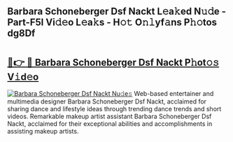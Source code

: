 ## Barbara Schoneberger Dsf Nackt L𝚎a𝚔ed N𝚞𝚍e - Part-F5l Vi𝚍𝚎o L𝚎a𝚔s - H𝚘𝚝 O𝚗𝚕yf𝚊ns P𝚑𝚘tos dg8Df

# <h2><a href="http://kff7wzg.oniu.top/?m=Barbara+Schoneberger+Dsf+Nackt">🔗👉 🔴 Barbara Schoneberger Dsf Nackt P𝚑ot𝚘𝚜 V𝚒d𝚎o</a></h2>

[![Barbara Schoneberger Dsf Nackt Nu𝚍e𝚜](https://i.imgur.com/0qMVB7G.gif)](http://kff7wzg.oniu.top/?m=Barbara+Schoneberger+Dsf+Nackt)
Web-based entertainer and multimedia designer Barbara Schoneberger Dsf Nackt, acclaimed for sharing dance and lifestyle ideas through trending dance trends and short videos. Remarkable makeup artist assistant Barbara Schoneberger Dsf Nackt, acclaimed for their exceptional abilities and accomplishments in assisting makeup artists.  
